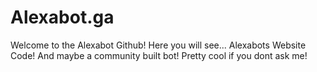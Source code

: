 # Alexabot.ga

Welcome to the Alexabot Github! Here you will see...
Alexabots Website Code!
And maybe a community built bot!
Pretty cool if you dont ask me!
